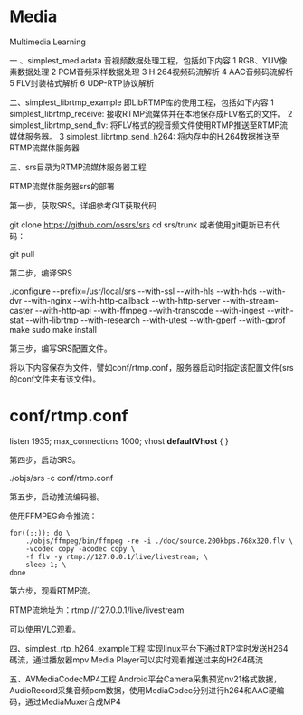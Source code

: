 # Media
Multimedia Learning

一 、simplest_mediadata 音视频数据处理工程，包括如下内容
   1 RGB、YUV像素数据处理
   2 PCM音频采样数据处理
   3 H.264视频码流解析
   4 AAC音频码流解析
   5 FLV封装格式解析
   6 UDP-RTP协议解析


二、simplest_librtmp_example 即LibRTMP库的使用工程，包括如下内容
   1 simplest_librtmp_receive: 接收RTMP流媒体并在本地保存成FLV格式的文件。
   2 simplest_librtmp_send_flv: 将FLV格式的视音频文件使用RTMP推送至RTMP流媒体服务器。
   3 simplest_librtmp_send_h264: 将内存中的H.264数据推送至RTMP流媒体服务器


三、srs目录为RTMP流媒体服务器工程

RTMP流媒体服务器srs的部署

第一步，获取SRS。详细参考GIT获取代码

git clone https://github.com/ossrs/srs
cd srs/trunk
或者使用git更新已有代码：

git pull

第二步，编译SRS

./configure --prefix=/usr/local/srs --with-ssl --with-hls --with-hds --with-dvr --with-nginx --with-http-callback --with-http-server --with-stream-caster --with-http-api --with-ffmpeg --with-transcode --with-ingest --with-stat --with-librtmp --with-research --with-utest --with-gperf --with-gprof
make
sudo make install

第三步，编写SRS配置文件。

将以下内容保存为文件，譬如conf/rtmp.conf，服务器启动时指定该配置文件(srs的conf文件夹有该文件)。

# conf/rtmp.conf
listen              1935;
max_connections     1000;
vhost __defaultVhost__ {
}

第四步，启动SRS。

./objs/srs -c conf/rtmp.conf

第五步，启动推流编码器。

使用FFMPEG命令推流：

    for((;;)); do \
        ./objs/ffmpeg/bin/ffmpeg -re -i ./doc/source.200kbps.768x320.flv \
        -vcodec copy -acodec copy \
        -f flv -y rtmp://127.0.0.1/live/livestream; \
        sleep 1; \
    done

第六步，观看RTMP流。
  
RTMP流地址为：rtmp://127.0.0.1/live/livestream

可以使用VLC观看。



四、simplest_rtp_h264_example工程
   实现linux平台下通过RTP实时发送H264碼流，通过播放器mpv Media Player可以实时观看推送过来的H264碼流


五、AVMediaCodecMP4工程
  Android平台Camera采集预览nv21格式数据，AudioRecord采集音频pcm数据，使用MediaCodec分别进行h264和AAC硬编码，通过MediaMuxer合成MP4
